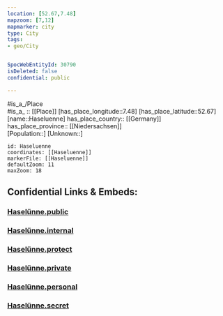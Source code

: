 ```yaml
---
location: [52.67,7.48] 
mapzoom: [7,12] 
mapmarker: city 
type: City
tags:
- geo/City


SpocWebEntityId: 30790
isDeleted: false
confidential: public

---
```

#is_a_/Place  
#is_a_ :: [[Place]] 
[has_place_longitude::7.48] 
[has_place_latitude::52.67] 
[name::Haseluenne] 
has_place_country:: [[Germany]]  
has_place_province:: [[Niedersachsen]]  
[Population::] 
[Unknown::] 


```leaflet
id: Haseluenne
coordinates: [[Haseluenne]] 
markerFile: [[Haseluenne]] 
defaultZoom: 11 
maxZoom: 18
```


## Confidential Links & Embeds: 

### [Haselünne.public](/_public/\Earth\Continent\Europe\Europe~Central\Germany\Germany~West\Niedersachsen\counties~Niedersachsen\Emsland\cities~EmslandHaselünne.public.md) 

### [Haselünne.internal](/_internal/\Earth\Continent\Europe\Europe~Central\Germany\Germany~West\Niedersachsen\counties~Niedersachsen\Emsland\cities~EmslandHaselünne.internal.md) 

### [Haselünne.protect](/_protect/\Earth\Continent\Europe\Europe~Central\Germany\Germany~West\Niedersachsen\counties~Niedersachsen\Emsland\cities~EmslandHaselünne.protect.md) 

### [Haselünne.private](/_private/\Earth\Continent\Europe\Europe~Central\Germany\Germany~West\Niedersachsen\counties~Niedersachsen\Emsland\cities~EmslandHaselünne.private.md) 

### [Haselünne.personal](/_personal/\Earth\Continent\Europe\Europe~Central\Germany\Germany~West\Niedersachsen\counties~Niedersachsen\Emsland\cities~EmslandHaselünne.personal.md) 

### [Haselünne.secret](/_secret/\Earth\Continent\Europe\Europe~Central\Germany\Germany~West\Niedersachsen\counties~Niedersachsen\Emsland\cities~EmslandHaselünne.secret.md)

